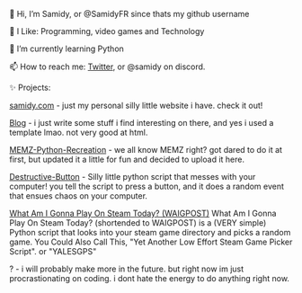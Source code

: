 👋 Hi, I’m Samidy, or @SamidyFR since thats my github username

👀 I Like: Programming, video games and Technology

🌱 I’m currently learning Python

📫 How to reach me: [Twitter](https://x.com/samidyrn), or @samidy on discord.

✨ Projects:

[samidy.com](https://www.samidy.com) - just my personal silly little website i have. check it out!

[Blog](https://www.samidy.com/blog) - i just write some stuff i find interesting on there, and yes i used a template lmao. not very good at html.

[MEMZ-Python-Recreation](https://github.com/SamidyFR/MEMZ-Python-Recreation) - we all know MEMZ right? got dared to do it at first, but updated it a little for fun and decided to upload it here.

[Destructive-Button](https://github.com/SamidyFR/Destructive-Button) - Silly little python script that messes with your computer! you tell the script to press a button, and it does a random event that ensues chaos on your computer.

[What Am I Gonna Play On Steam Today? (WAIGPOST)](https://github.com/SamidyFR/Steam-Game-Picker) What Am I Gonna Play On Steam Today? (shortended to WAIGPOST) is a (VERY simple) Python script that looks into your steam game directory and picks a random game. 
You Could Also Call This, "Yet Another Low Effort Steam Game Picker Script". or "YALESGPS"

? - i will probably make more in the future. but right now im just procrastionating on coding. i dont hate the energy to do anything right now. 

